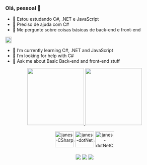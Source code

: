 ### Olá, pessoal 👋
  
- 🌱 Estou estudando C#, .NET e JavaScript
- 🤔 Preciso de ajuda com C#
- 💬 Me pergunte sobre coisas básicas de back-end e front-end
<div>
<img src="https://user-images.githubusercontent.com/56122093/176306223-c5b1a3c1-18c8-40da-ab38-408733ff264c.png" height="20" width="20")
<div>   
  
- 🌱 I’m currently learning C#, .NET and JavaScript
- 🤔 I’m looking for help with C#
- 💬 Ask me about Basic Back-end and front-end stuff

<div align="center">
  <a href="https://github.com/luisjanes">
  <img height="180em" src="https://github-readme-stats.vercel.app/api?username=luisjanes&show_icons=true&theme=radical"/>
  <img height="180em" src="https://github-readme-stats.vercel.app/api/top-langs/?username=luisjanes&layout=compact&langs_count=8&theme=radical"/>
<div>

 <div style="display: inline_block"><br>
   
  <img align="center" alt="janes-CSharp" height="50" width="60" src="https://cdn.jsdelivr.net/gh/devicons/devicon/icons/csharp/csharp-original.svg">
  <img align="center" alt="janes-dotNet" height="50" width="60" src="https://cdn.jsdelivr.net/gh/devicons/devicon/icons/dotnetcore/dotnetcore-original.svg">
  <img align="center" alt="janes-dotNetCore" height="50" width="60" src="https://cdn.jsdelivr.net/gh/devicons/devicon/icons/dot-net/dot-net-plain-wordmark.svg">
   
 </div>
  
###
  
<div>
  <a href="https://www.linkedin.com/in/luis-felipe-janes/" target="_blank"><img src="https://img.shields.io/badge/LinkedIn-0077B5?style=for-the-badge&logo=linkedin&logoColor=white" target="_blank"></a>
  <a href="https://www.twitch.tv/tiltanes" target="_blank"><img src="https://img.shields.io/badge/Twitch-9146FF?style=for-the-badge&logo=twitch&logoColor=white" target="_blank"></a>
  <a href="mailto:luisf.janes@gmail.com" target="_blank"><img src="https://img.shields.io/badge/Gmail-D14836?style=for-the-badge&logo=gmail&logoColor=white" target="_blank"></a>
  
</div>
